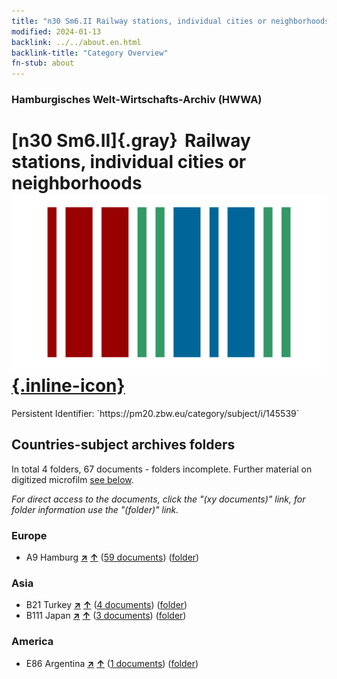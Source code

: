 ```yaml
---
title: "n30 Sm6.II Railway stations, individual cities or neighborhoods"
modified: 2024-01-13
backlink: ../../about.en.html
backlink-title: "Category Overview"
fn-stub: about
---
```


### Hamburgisches Welt-Wirtschafts-Archiv (HWWA)

# [n30 Sm6.II]{.gray}&#8201; Railway stations, individual cities or neighborhoods &#160; [![Wikidata](/images/Wikidata-logo.svg "Wikidata"){.inline-icon}](http://www.wikidata.org/entity/Q104711131)

<div class="hint">Persistent Identifier: `https://pm20.zbw.eu/category/subject/i/145539`</div>







## Countries-subject archives folders







In total 4 folders, 67 documents - folders incomplete. Further material on digitized microfilm [see below](#filmsections).

_For direct access to the documents, click the "(xy documents)" link, for folder information use the "(folder)" link._



### Europe

- A9 Hamburg [**&nearr;**](../../../geo/i/140905/about.en.html "Hamburg (all folders)") [**&uarr;**](../../../geo/about.en.html#A9 "Country category system") (<a href="https://pm20.zbw.eu/iiifview/folder/sh/140905,145539" title="about: Hamburg : Railway stations, individual cities or neighborhoods" target="_blank">59 documents</a>) ([folder](../../../../folder/sh/1409xx/140905/1455xx/145539/about.en.html))

### Asia

- B21 Turkey [**&nearr;**](../../../geo/i/141111/about.en.html "Turkey (all folders)") [**&uarr;**](../../../geo/about.en.html#B21 "Country category system") (<a href="https://pm20.zbw.eu/iiifview/folder/sh/141111,145539" title="about: Turkey : Railway stations, individual cities or neighborhoods" target="_blank">4 documents</a>) ([folder](../../../../folder/sh/1411xx/141111/1455xx/145539/about.en.html))
- B111 Japan [**&nearr;**](../../../geo/i/141272/about.en.html "Japan (all folders)") [**&uarr;**](../../../geo/about.en.html#B111 "Country category system") (<a href="https://pm20.zbw.eu/iiifview/folder/sh/141272,145539" title="about: Japan : Railway stations, individual cities or neighborhoods" target="_blank">3 documents</a>) ([folder](../../../../folder/sh/1412xx/141272/1455xx/145539/about.en.html))

### America

- E86 Argentina [**&nearr;**](../../../geo/i/141692/about.en.html "Argentina (all folders)") [**&uarr;**](../../../geo/about.en.html#E86 "Country category system") (<a href="https://pm20.zbw.eu/iiifview/folder/sh/141692,145539" title="about: Argentina : Railway stations, individual cities or neighborhoods" target="_blank">1 documents</a>) ([folder](../../../../folder/sh/1416xx/141692/1455xx/145539/about.en.html))



<a id="filmsections" />













